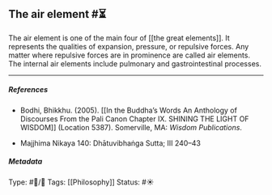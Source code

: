 ## The air element  #⏳

The air element is one of the main four of [[the great elements]]. It represents the qualities of expansion, pressure, or repulsive forces. Any matter where repulsive forces are in prominence are called air elements. The internal air elements include pulmonary and gastrointestinal processes. 

___

##### References

- Bodhi, Bhikkhu. (2005). [[In the Buddha’s Words An Anthology of Discourses From the Pali Canon Chapter IX. SHINING THE LIGHT OF WISDOM]] (Location 5387). Somerville, MA: _Wisdom Publications_.

- Majjhima Nikaya 140: Dhātuvibhaṅga Sutta; III 240–43

##### Metadata

Type: #🔵/🔵 
Tags:  [[Philosophy]] 
Status: #☀️ 
